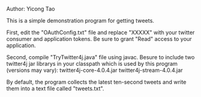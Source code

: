 Author: Yicong Tao

This is a simple demonstration program for getting tweets.

First, edit the "OAuthConfig.txt" file and replace "XXXXX" with your twitter consumer and application tokens. Be sure to grant "Read" access to your application.

Second, compile "TryTwitter4j.java" file using javac. Besure to include two twitter4j jar librarys in your classpath which is used by this program (versions may vary):
twitter4j-core-4.0.4.jar
twitter4j-stream-4.0.4.jar

By default, the program collects the latest ten-second tweets and write them into a text file called "tweets.txt".